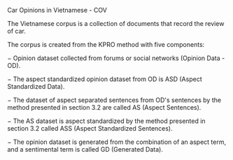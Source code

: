 Car Opinions in Vietnamese - COV

The Vietnamese corpus is a collection of documents that record the review of car.

The corpus is created from the KPRO method with five components:

−	Opinion dataset collected from forums or social networks (Opinion Data - OD).

−	The aspect standardized opinion dataset from OD is ASD (Aspect Standardized Data).

−	The dataset of aspect separated sentences from OD's sentences by the method presented in section 3.2 are called AS (Aspect Sentences).

−	The AS dataset is aspect standardized by the method presented in section 3.2 called ASS (Aspect Standardized Sentences).

−	The opinion dataset is generated from the combination of an aspect term, and a sentimental term is called GD (Generated Data).
